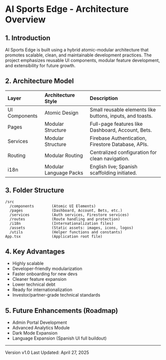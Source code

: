 
# AI Sports Edge - Architecture Overview

## 1. Introduction
AI Sports Edge is built using a hybrid atomic-modular architecture that promotes scalable, clean, and maintainable development practices. The project emphasizes reusable UI components, modular feature development, and extensibility for future growth.

## 2. Architecture Model

| Layer | Architecture Style | Description |
|:--|:--|:--|
| UI Components | Atomic Design | Small reusable elements like buttons, inputs, and toasts. |
| Pages | Modular Structure | Full-page features like Dashboard, Account, Bets. |
| Services | Modular Structure | Firebase Authentication, Firestore Database, APIs. |
| Routing | Modular Routing | Centralized configuration for clean navigation. |
| i18n | Modular Language Packs | English live; Spanish scaffolding initiated. |

## 3. Folder Structure

```
/src
  /components        (Atomic UI Elements)
  /pages             (Dashboard, Account, Bets, etc.)
  /services          (Auth services, Firestore services)
  /routes            (Route handling and protection)
  /i18n              (Internationalization files)
  /assets            (Static assets: images, icons, logos)
  /utils             (Helper functions and constants)
App.tsx              (Application root file)
```

## 4. Key Advantages
- Highly scalable
- Developer-friendly modularization
- Faster onboarding for new devs
- Cleaner feature expansion
- Lower technical debt
- Ready for internationalization
- Investor/partner-grade technical standards

## 5. Future Enhancements (Roadmap)
- Admin Portal Development
- Advanced Analytics Module
- Dark Mode Expansion
- Language Expansion (Spanish UI full buildout)

---
Version v1.0
Last Updated: April 27, 2025
